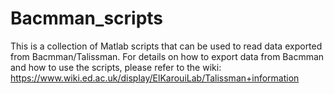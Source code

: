 # Bacmman_scripts

This is a collection of Matlab scripts that can be used to read data exported from Bacmman/Talissman.
For details on how to export data from Bacmman and how to use the scripts, please refer to the wiki: https://www.wiki.ed.ac.uk/display/ElKarouiLab/Talissman+information
